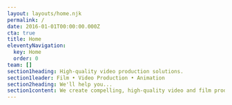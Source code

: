 ```yaml
---
layout: layouts/home.njk
permalink: /
date: 2016-01-01T00:00:00.000Z
cta: true
title: Home
eleventyNavigation:
  key: Home
  order: 0
team: []
section1heading: High-quality video production solutions.
section1leader: Film • Video Production • Animation
section2heading: We'll help you...
section1content: We create compelling, high-quality video and film production that will deliver results for your organization.
---
```


